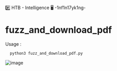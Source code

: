 #️⃣ HTB - Intelligence
🖥️ -1nf1n17yk1ng-

# fuzz_and_download_pdf

Usage : 

	  python3 fuzz_and_download_pdf.py

![image](https://user-images.githubusercontent.com/66146701/125039571-1b46fd80-e043-11eb-88e1-c8b8f6521221.png)

